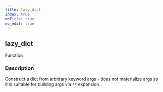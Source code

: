 ```yaml
---
title: lazy_dict
index: true
noTitle: true
no_edit: true
---
```




<div class="vql_item"></div>


## lazy_dict
<span class='vql_type label label-warning pull-right page-header'>Function</span>


### Description

Construct a dict from arbitrary keyword args - does not materialize args so it is suitable for building args via `**` expansion.

